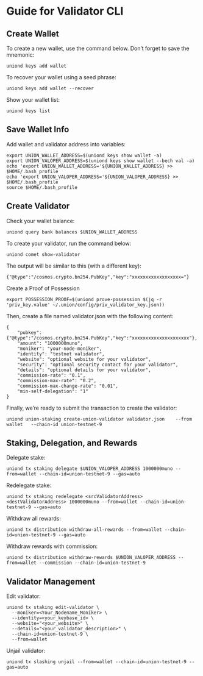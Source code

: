 # Guide for Validator CLI

## Create Wallet
To create a new wallet, use the command below. Don’t forget to save the mnemonic:
```
uniond keys add wallet
```

To recover your wallet using a seed phrase:
```
uniond keys add wallet --recover
```

Show your wallet list:
```
uniond keys list
```

## Save Wallet Info
Add wallet and validator address into variables:
```
export UNION_WALLET_ADDRESS=$(uniond keys show wallet -a)
export UNION_VALOPER_ADDRESS=$(uniond keys show wallet --bech val -a)
echo 'export UNION_WALLET_ADDRESS='${UNION_WALLET_ADDRESS} >> $HOME/.bash_profile
echo 'export UNION_VALOPER_ADDRESS='${UNION_VALOPER_ADDRESS} >> $HOME/.bash_profile
source $HOME/.bash_profile
```

## Create Validator

Check your wallet balance:
```
uniond query bank balances $UNION_WALLET_ADDRESS
```
To create your validator, run the command below:
```
uniond comet show-validator
```
The output will be similar to this (with a different key):
```
{"@type":"/cosmos.crypto.bn254.PubKey","key":"xxxxxxxxxxxxxxxxxx="}
```
Create a Proof of Possession
```
export POSSESSION_PROOF=$(uniond prove-possession $(jq -r 'priv_key.value' ~/.union/config/priv_validator_key.json))
```
Then, create a file named validator.json with the following content:
```
{
    "pubkey": {"@type":"/cosmos.crypto.bn254.PubKey","key":"xxxxxxxxxxxxxxxxxxxxx"},
    "amount": "1000000muno",
    "moniker": "your-node-moniker",
    "identity": "testnet validator",
    "website": "optional website for your validator",
    "security": "optional security contact for your validator",
    "details": "optional details for your validator",
    "commission-rate": "0.1",
    "commission-max-rate": "0.2",
    "commission-max-change-rate": "0.01",
    "min-self-delegation": "1"
}
```
Finally, we’re ready to submit the transaction to create the validator:
```
uniond union-staking create-union-validator validator.json    --from wallet   --chain-id union-testnet-9
```
## Staking, Delegation, and Rewards
Delegate stake:
```
uniond tx staking delegate $UNION_VALOPER_ADDRESS 1000000muno --from=wallet --chain-id=union-testnet-9 --gas=auto
```

Redelegate stake:
```
uniond tx staking redelegate <srcValidatorAddress> <destValidatorAddress> 1000000muno --from=wallet --chain-id=union-testnet-9 --gas=auto
```

Withdraw all rewards:
```
uniond tx distribution withdraw-all-rewards --from=wallet --chain-id=union-testnet-9 --gas=auto
```

Withdraw rewards with commission:
```
uniond tx distribution withdraw-rewards $UNION_VALOPER_ADDRESS --from=wallet --commission --chain-id=union-testnet-9
```

## Validator Management
Edit validator:
```
uniond tx staking edit-validator \
  --moniker=<Your_Nodename_Moniker> \
  --identity=<your_keybase_id> \
  --website="<your_website>" \
  --details="<your_validator_description>" \
  --chain-id=union-testnet-9 \
  --from=wallet
```

Unjail validator:
```
uniond tx slashing unjail --from=wallet --chain-id=union-testnet-9 --gas=auto
```


